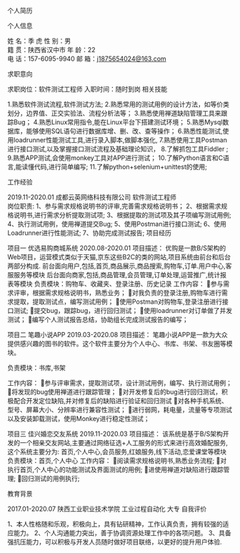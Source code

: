 个人简历

个人信息 

姓    名：季	虎					性    别：男  
籍    贯：陕西省汉中市					年    龄：22   
电    话：157-6095-9940  			邮    箱：j1875654024@163.com
  

求职意向 

求职岗位：软件测试工程师
入职时间：随时到岗
相关技能 

1.熟悉软件测试流程,软件测试方法;
2.熟悉常用的测试用例的设计方法，如等价类划分，边界值、正交实验法、流程分析法等；
3.熟悉使用禅道缺陷管理工具来跟踪Bug；
4.熟悉Linux常用指令,能在Linux平台下搭建测试环境；
5.熟悉Mysql数据库，能够使用SQL语句进行数据库增、删、改、查等操作；
6.熟悉性能测试,使用loadrunner性能测试工具,进行录入脚本,做脚本强化,
7.熟悉使用工具Postman进行接口测试,以及掌握接口测试流程及基础理论知识，
8.了解抓包工具Fiddler ;
9.熟悉APP测试,会使用monkey工具对APP进行测试；
10.了解Python语言和C语言,能读懂代码,进行简单编写;
11.了解python+selenium+unittest的使用;

工作经验

2019.11-2020.01                 成都云英网络科技有限公司             软件测试工程师                                    
岗位职责:
1、参与需求规格说明书的评审,完善需求规格说明书；
2、根据需求规格说明书,进行需求分析提取测试项;
3、根据提取的测试项及其子项编写测试用例;
4、执行测试用例，使用禅道提交Bug;
5、使用Postman进行接口测试;
6、使用Loadrunner进行性能测试;
7、协助完成测试报告;
项目经历

项目一							   优选易购商城系统                   2020.08-2020.01
项目描述：
优购是一款B/S架构的Web项目，运营模式类似于天猫,京东这些B2C的类的网站,项目系统由前台和后台两部分构成.
前台面向用户,包括,首页,商品展示,商品搜索,购物车,订单.用户中心,客服服务等模块
后台面向商家,包括,商品管理,会员管理,订单处理,运营推广,统计报表等模块
负责模块：购物车、收藏夹、登录注册、历史记录
工作内容：
参与需求评审，根据需求规格说明书，熟悉业务；
对我负责的登录注册,购物车进行需求提取，提取测试点，编写测试用例；
使用Postman对购物车,登录注册进行接口测试;
提交bug，跟踪bug，进行回归测试；
使用loadrunner对订单做了并发测试；
编写个人测试报告总结，协助组长完成测试报告的编写；

项目二								笔趣小说APP             			2019.03-2020.08
项目描述：
笔趣小说APP是一款为大众提供感兴趣的图书的软件。这个软件主要分为个人中心、书库、书架、书友圈等模块。

负责模块：书库,书架

工作内容：
参与评审需求，提取测试项，设计测试用例，编写、执行测试用例；
将发现的bug使用禅道进行跟踪管理；
对开发修复后的bug进行回归测试，积极配合开发定位缺陷,并对修复后的缺陷进行验证和回归测试
对各种手机系统、型号、屏幕大小、分辨率进行兼容性测试；
进行弱网，耗电量，流量等专项测试以及安装卸载测试，使用Monkey进行稳定性测试；




项目三							 佳兴婚恋交友系统         			2019.11-2020.03
项目描述：
该系统是基于B/S架构开发的一个相亲交友网站,主要通过网络征选+人工服务的形式来进行高效婚配服务,这个系统主要分为:
首页,个人中心,会员服务,红娘服务,线下活动,恋爱课堂等模块
负责模块：首页,个人中心
工作内容：
阅读需求规格说明书,熟悉业务流程;
对执行首页,个人中心的功能测试及界面测试的用例;
进使用禅道对缺陷进行跟踪管理;
回归测试的用例执行;

教育背景

2017.01-2020.07                 陕西工业职业技术学院            工业过程自动化         大专
自我评价

1、本人性格随和乐观，积极向上，具有钻研精神，工作认真负责，拥有较强的适应能力。
2、个人沟通能力突出，善于协调资源处理工作中的各项问题。 
3、具备强抗压能力，可以积极与开发人员随时做好项目联络，以更好的提升用户体验.
